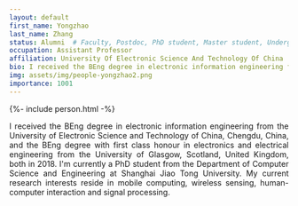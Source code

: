```yaml
---
layout: default
first_name: Yongzhao
last_name: Zhang
status: Alumni  # Faculty, Postdoc, PhD student, Master student, Undergraduate student, Alumni
occupation: Assistant Professor
affiliation: University Of Electronic Science And Technology Of China
bio: I received the BEng degree in electronic information engineering from the University of Electronic Science and Technology of China, Chengdu, China, and the BEng degree with first class honour in electronics and electrical engineering from the University of Glasgow, Scotland, United Kingdom, both in 2018. I'm currently a PhD student from the Department of Computer Science and Engineering at Shanghai Jiao Tong University. My current research interests reside in mobile computing, wireless sensing, human-computer interaction and signal processing.
img: assets/img/people-yongzhao2.png
importance: 1001
---
```


{%- include person.html -%}

<p align="justify">
I received the BEng degree in electronic information engineering from the University of Electronic Science and Technology of China, Chengdu, China, and the BEng degree with first class honour in electronics and electrical engineering from the University of Glasgow, Scotland, United Kingdom, both in 2018. I'm currently a PhD student from the Department of Computer Science and Engineering at Shanghai Jiao Tong University. My current research interests reside in mobile computing, wireless sensing, human-computer interaction and signal processing.
</p>
